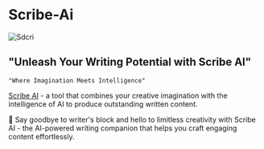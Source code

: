 # Scribe-Ai 

![Sdcri](https://github.com/meta-gravity/Scribe-Ai/assets/108740247/1cd64752-2d86-4428-9b74-7db9704d9916)


## "Unleash Your Writing Potential with Scribe AI"

```
"Where Imagination Meets Intelligence"
```

[Scribe AI](https://github.com/meta-gravity/Scribe-Ai) - a tool that combines your creative imagination with the intelligence of AI to produce outstanding written content.

🤖 Say goodbye to writer's block and hello to limitless creativity with Scribe AI - the AI-powered writing companion that helps you craft engaging content effortlessly.

